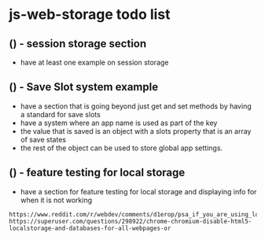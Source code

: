 # js-web-storage todo list

## () - session storage section
* have at least one example on session storage

## () - Save Slot system example
* have a section that is going beyond just get and set methods by having a standard for save slots
* have a system where an app name is used as part of the key
* the value that is saved is an object with a slots property that is an array of save states
* the rest of the object can be used to store global app settings.

## () - feature testing for local storage
* have a section for feature testing for local storage and displaying info for when it is not working
```
https://www.reddit.com/r/webdev/comments/d1erop/psa_if_you_are_using_localstorage_or/
https://superuser.com/questions/298922/chrome-chromium-disable-html5-localstorage-and-databases-for-all-webpages-or
```